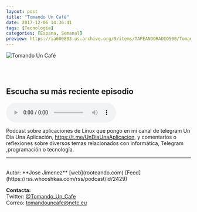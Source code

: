 ```yaml
---
layout: post
title: "Tomando Un Café"
date: 2017-12-06 14:36:41
tags: [Tecnología]
categories: [Espana, Semanal]
preview: https://ia600803.us.archive.org/9/items/TAPEANDORADIO500/TomandoUnCaf300.jpg
---
```


![Tomando Un Café](https://ia600803.us.archive.org/9/items/TAPEANDORADIO500/TomandoUnCaf500.jpg)

<br/>
<br/>

## Escucha su más reciente episodio

<!--reproductor-feed=https://rss.whooshkaa.com/rss/podcast/id/2429-->
<!--reproductor-start-->
<audio id="audio" preload="auto" controls="" src="https://media.whooshkaa.com/podcasts/2429/episodes/793795-41-reflexiontelegram.mp3?id=273339&ha=2580"></audio>
<!--reproductor-end-->

Podcast sobre aplicaciones de Linux que pongo en mi canal de telegram Un Día Una Aplicación, https://t.me/UnDiaUnaAplicacion, y comentarios o reflexiones sobre diversos temas relacionados con informática, Telegram ,programación o tecnología.  

_ _ _

<br>
Autor: **Jose Jimenez**  
[web](rooteando.com)  
[Feed](https://rss.whooshkaa.com/rss/podcast/id/2429)  



**Contacta:**  
Twitter: [@Tomando_Un_Cafe](https://twitter.com/Tomando_Un_Cafe)  
Correo: [tomandouncafe@netc.eu](mailto:tomandouncafe@netc.eu)  
